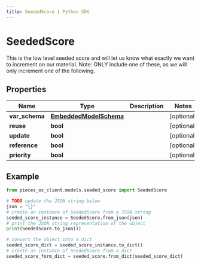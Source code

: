 ```yaml
---
title: SeededScore | Python SDK
---
```


# SeededScore

This is the low level seeded score and will let us know what exactly we want to increment on our material.  Note: ONLY include one of these, as we will only increment one of the following.

## Properties

Name | Type | Description | Notes
------------ | ------------- | ------------- | -------------
**var_schema** | [**EmbeddedModelSchema**](EmbeddedModelSchema) |  | [optional] 
**reuse** | **bool** |  | [optional] 
**update** | **bool** |  | [optional] 
**reference** | **bool** |  | [optional] 
**priority** | **bool** |  | [optional] 

## Example

```python
from pieces_os_client.models.seeded_score import SeededScore

# TODO update the JSON string below
json = "{}"
# create an instance of SeededScore from a JSON string
seeded_score_instance = SeededScore.from_json(json)
# print the JSON string representation of the object
print(SeededScore.to_json())

# convert the object into a dict
seeded_score_dict = seeded_score_instance.to_dict()
# create an instance of SeededScore from a dict
seeded_score_form_dict = seeded_score.from_dict(seeded_score_dict)
```


